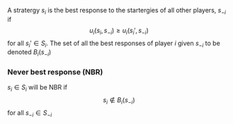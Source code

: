 
A stratergy $s_i$ is the best response to the startergies of all other players, $s_{-i}$ if $$u_i(s_i,s_{-i})\ge u_i(s_i',s_{-i})$$ for all $s_i'\in S_i$. The set of all the best responses of player $i$ given $s_{-i}$ to be denoted $B_i(s_{-i})$

### Never best response (NBR)
$s_i\in S_i$ will be NBR if $$s_i\notin B_i(s_{-i})$$ for all $s_{-i}\in S_{-i}$

